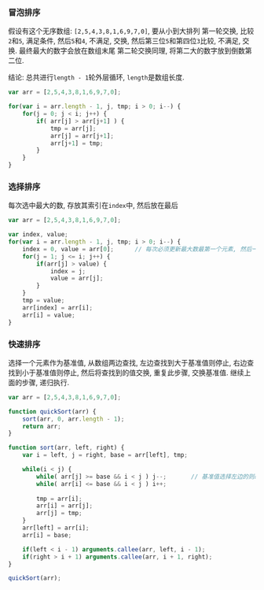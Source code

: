 

### 冒泡排序
假设有这个无序数组: ```[2,5,4,3,8,1,6,9,7,0]```, 要从小到大排列
第一轮交换, 比较```2```和```5```, 满足条件, 然后```5```和```4```, 不满足, 交换, 然后第三位```5```和第四位```3```比较, 不满足, 交换. 最终最大的数字会放在数组末尾
第二轮交换同理, 将第二大的数字放到倒数第二位.

结论: 总共进行```length - 1```轮外层循环, ```length```是数组长度.
```js
var arr = [2,5,4,3,8,1,6,9,7,0];

for(var i = arr.length - 1, j, tmp; i > 0; i--) {
	for(j = 0; j < i; j++) {
		if( arr[j] > arr[j+1] ) {
			tmp = arr[j];
			arr[j] = arr[j+1];
			arr[j+1] = tmp;
		}
	}
}
```


### 选择排序
每次选中最大的数, 存放其索引在```index```中, 然后放在最后
```js
var arr = [2,5,4,3,8,1,6,9,7,0];

var index, value;
for(var i = arr.length - 1, j, tmp; i > 0; i--) {
	index = 0, value = arr[0];		// 每次必须更新最大数最第一个元素, 然后一步步刷新
	for(j = 1; j <= i; j++) {
		if(arr[j] > value) {
			index = j;
			value = arr[j];
		}
	}
	tmp = value;
	arr[index] = arr[i];
	arr[i] = value;
}
```

### 快速排序
选择一个元素作为基准值, 从数组两边查找, 左边查找到大于基准值则停止, 右边查找到小于基准值则停止, 然后将查找到的值交换, 重复此步骤, 交换基准值.
继续上面的步骤, 递归执行.

```js
var arr = [2,5,4,3,8,1,6,9,7,0];

function quickSort(arr) {
	sort(arr, 0, arr.length - 1);
	return arr;
}

function sort(arr, left, right) {
	var i = left, j = right, base = arr[left], tmp;

	while(i < j) {
		while( arr[j] >= base && i < j ) j--;		// 基准值选择左边的则必须先从右边查找
		while( arr[i] <= base && i < j ) i++;
		
		tmp = arr[i];
		arr[i] = arr[j];
		arr[j] = tmp;
	}
	arr[left] = arr[i];
	arr[i] = base;

	if(left < i - 1) arguments.callee(arr, left, i - 1);
	if(right > i + 1) arguments.callee(arr, i + 1, right);
}

quickSort(arr);

```



























